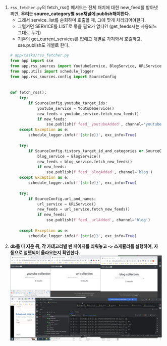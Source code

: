 1. `rss_fetcher.py`의 fetch_rss() 메서드는 전체 패치에 대한 new_feed를 받아냇찌만, **우리는 source_category별 sse채널에 publish해야한다.**
    - 그래서 service_list를 순회하며 호출할 때, 그에 맞게 처리되어야한다. 
    - 그럴겨면 SERVICE를 LIST로 묶을 필요가 없다?! (get_feeds시는 사용되느 그대로 두기)
    - 기존의 get_current_services를 없애고 개별로 가져와서 호출하고, sse.publish도 개별로 한다.
    ```python
    # app/tasks/rss_fetcher.py
    from app import sse
    from app.rss_sources import YoutubeService, BlogService, URLService
    from app.utils import schedule_logger
    from app.rss_sources.config import SourceConfig
    
    
    def fetch_rss():
        try:
            if SourceConfig.youtube_target_ids:
                youtube_service = YoutubeService()
                new_feeds = youtube_service.fetch_new_feeds()
                if new_feeds:
                    sse.publish(f'feed__youtubeAdded', channel='youtube')
        except Exception as e:
            schedule_logger.info(f'{str(e)}', exc_info=True)
    
        try:
            if SourceConfig.tistory_target_id_and_categories or SourceConfig.naver_target_id_and_categories:
                blog_service = BlogService()
                new_feeds = blog_service.fetch_new_feeds()
                if new_feeds:
                    sse.publish(f'feed__blogAdded', channel='blog')
        except Exception as e:
            schedule_logger.info(f'{str(e)}', exc_info=True)
    
        try:
            if SourceConfig.url_and_names:
                url_service = URLService()
                new_feeds = url_service.fetch_new_feeds()
                if new_feeds:
                    sse.publish(f'feed__urlAdded', channel='blog')
    
        except Exception as e:
            schedule_logger.info(f'{str(e)}', exc_info=True)
    
    ```
2. **db를 다 지운 뒤, 각 카테고리별 빈 페이지를 띄워놓고 -> 스케쥴러를 실행하여, 자동으로 업뎃되어 올라오는지 확인한다.**
    ![c567a9b9-e439-4b44-81a1-6ed555da06f5](https://raw.githubusercontent.com/is2js/screenshots/main/c567a9b9-e439-4b44-81a1-6ed555da06f5.gif)
